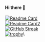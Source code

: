 #### Hi there 👋

[![Readme Card](https://github-readme-stats.vercel.app/api?username=chasyumen&count_private=true&show_icons=true)](https://github.com/anuraghazra/github-readme-stats)\
[![Readme Card2](https://github-readme-stats.vercel.app/api/top-langs/?username=chasyumen&show_icons=true)](https://github.com/anuraghazra/github-readme-stats)\
[![GitHub Streak](https://streak-stats.demolab.com/?user=chasyumen)](https://git.io/streak-stats)\
[![trophy](https://github-profile-trophy.vercel.app/?username=chasyumen)](https://github.com/ryo-ma/github-profile-trophy)\


<!--
**chasyumen/chasyumen** is a ✨ _special_ ✨ repository because its `README.md` (this file) appears on your GitHub profile.

Here are some ideas to get you started:

- 🔭 I’m currently working on ...
- 🌱 I’m currently learning ...
- 👯 I’m looking to collaborate on ...
- 🤔 I’m looking for help with ...
- 💬 Ask me about ...
- 📫 How to reach me: ...
- 😄 Pronouns: ...
- ⚡ Fun fact: ...
-->
